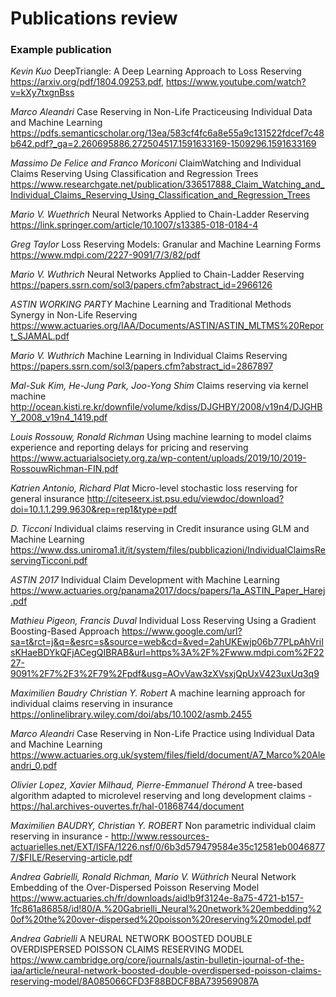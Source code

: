 # Publications review

### Example publication
_Kevin Kuo_ DeepTriangle: A Deep Learning Approach to Loss Reserving https://arxiv.org/pdf/1804.09253.pdf, https://www.youtube.com/watch?v=kXy7txgnBss

_Marco Aleandri_ Case Reserving in Non-Life Practiceusing Individual Data and Machine Learning https://pdfs.semanticscholar.org/13ea/583cf4fc6a8e55a9c131522fdcef7c48b642.pdf?_ga=2.260695886.272504517.1591633169-1509296.1591633169

_Massimo De Felice and Franco Moriconi_ ClaimWatching and Individual Claims Reserving Using Classification and Regression Trees https://www.researchgate.net/publication/336517888_Claim_Watching_and_Individual_Claims_Reserving_Using_Classification_and_Regression_Trees

_Mario V. Wuethrich_ Neural Networks Applied to Chain-Ladder Reserving https://link.springer.com/article/10.1007/s13385-018-0184-4

_Greg Taylor_ Loss Reserving Models: Granular and Machine Learning Forms https://www.mdpi.com/2227-9091/7/3/82/pdf

_Mario V. Wuthrich_ Neural Networks Applied to Chain-Ladder Reserving https://papers.ssrn.com/sol3/papers.cfm?abstract_id=2966126

_ASTIN WORKING PARTY_ Machine Learning and Traditional Methods Synergy in Non-Life Reserving https://www.actuaries.org/IAA/Documents/ASTIN/ASTIN_MLTMS%20Report_SJAMAL.pdf

_Mario V. Wuthrich_ Machine Learning in Individual Claims Reserving https://papers.ssrn.com/sol3/papers.cfm?abstract_id=2867897

_Mal-Suk Kim, He-Jung Park, Joo-Yong Shim_ Claims reserving via kernel machine http://ocean.kisti.re.kr/downfile/volume/kdiss/DJGHBY/2008/v19n4/DJGHBY_2008_v19n4_1419.pdf

_Louis Rossouw, Ronald Richman_ Using machine learning to model claims experience and reporting delays for pricing and reserving https://www.actuarialsociety.org.za/wp-content/uploads/2019/10/2019-RossouwRichman-FIN.pdf

_Katrien Antonio, Richard Plat_ Micro-level stochastic loss reserving for general insurance http://citeseerx.ist.psu.edu/viewdoc/download?doi=10.1.1.299.9630&rep=rep1&type=pdf

_D. Ticconi_ Individual claims reserving in Credit insurance using GLM and Machine Learning https://www.dss.uniroma1.it/it/system/files/pubblicazioni/IndividualClaimsReservingTicconi.pdf

_ASTIN 2017_ Individual Claim Development with Machine Learning https://www.actuaries.org/panama2017/docs/papers/1a_ASTIN_Paper_Harej.pdf

_Mathieu Pigeon, Francis Duval_ Individual Loss Reserving Using a Gradient Boosting-Based Approach https://www.google.com/url?sa=t&rct=j&q=&esrc=s&source=web&cd=&ved=2ahUKEwjp06b77PLpAhVriIsKHaeBDYkQFjACegQIBRAB&url=https%3A%2F%2Fwww.mdpi.com%2F2227-9091%2F7%2F3%2F79%2Fpdf&usg=AOvVaw3zXVsxjQpUxV423uxUq3q9

_Maximilien Baudry  Christian Y. Robert_ A machine learning approach for individual claims reserving in insurance https://onlinelibrary.wiley.com/doi/abs/10.1002/asmb.2455

_Marco Aleandri_ Case Reserving in Non-Life Practice using Individual Data and Machine Learning https://www.actuaries.org.uk/system/files/field/document/A7_Marco%20Aleandri_0.pdf

_Olivier Lopez, Xavier Milhaud, Pierre-Emmanuel Thérond_ A tree-based algorithm adapted to microlevel reserving and long development claims - https://hal.archives-ouvertes.fr/hal-01868744/document

_Maximilien BAUDRY, Christian Y. ROBERT_ Non parametric individual claim reserving in insurance - http://www.ressources-actuarielles.net/EXT/ISFA/1226.nsf/0/6b3d579479584e35c12581eb00468777/$FILE/Reserving-article.pdf

_Andrea Gabrielli, Ronald Richman, Mario V. Wüthrich_ Neural Network Embedding of the Over-Dispersed Poisson Reserving Model https://www.actuaries.ch/fr/downloads/aid!b9f3124e-8a75-4721-b157-1fc861a86858/id!80/A.%20Gabrielli_Neural%20network%20embedding%20of%20the%20over-dispersed%20poisson%20reserving%20model.pdf

_Andrea Gabrielli_ A NEURAL NETWORK BOOSTED DOUBLE OVERDISPERSED POISSON CLAIMS RESERVING MODEL https://www.cambridge.org/core/journals/astin-bulletin-journal-of-the-iaa/article/neural-network-boosted-double-overdispersed-poisson-claims-reserving-model/8A085066CFD3F88BDCF8BA739569087A
